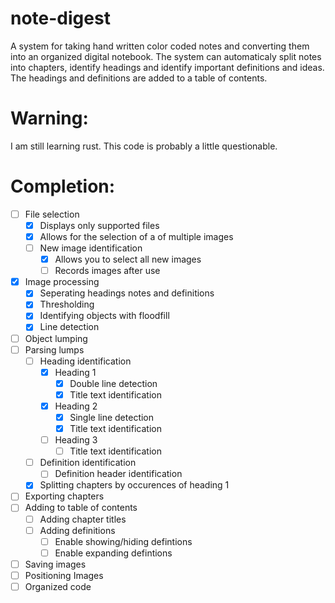 # note-digest
A system for taking hand written color coded notes and converting them into an organized digital notebook.  The system can automaticaly split notes into chapters, identify headings and identify important definitions and ideas.  The headings and definitions are added to a table of contents.  

# Warning:
I am still learning rust. This code is probably a little questionable.  

# Completion:
- [ ] File selection
  - [x] Displays only supported files
  - [x] Allows for the selection of a of multiple images
  - [ ] New image identification
    - [x] Allows you to select all new images
    - [ ] Records images after use
- [x] Image processing
  - [x] Seperating headings notes and definitions
  - [x] Thresholding
  - [x] Identifying objects with floodfill
  - [x] Line detection
- [ ] Object lumping
- [ ] Parsing lumps
  - [ ] Heading identification
    - [x] Heading 1
      - [x] Double line detection
      - [x] Title text identification
    - [x] Heading 2
      - [x] Single line detection
      - [x] Title text identification
    - [ ] Heading 3
      - [ ] Title text identification
  - [ ] Definition identification
    - [ ] Definition header identification
  - [x] Splitting chapters by occurences of heading 1
 - [ ] Exporting chapters
  - [ ] Adding to table of contents
    - [ ] Adding chapter titles
    - [ ] Adding definitions
      - [ ] Enable showing/hiding defintions
      - [ ] Enable expanding defintions
  - [ ] Saving images
  - [ ] Positioning Images
- [ ] Organized code
